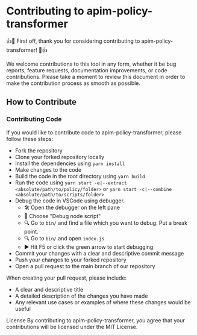 # Contributing to apim-policy-transformer

👍🎉 First off, thank you for considering contributing to apim-policy-transformer! 🎉👍

We welcome contributions to this tool in any form, whether it be bug reports, feature requests, documentation improvements, or code contributions. Please take a moment to review this document in order to make the contribution process as smooth as possible.

## How to Contribute
### Contributing Code
If you would like to contribute code to apim-policy-transformer, please follow these steps:

- Fork the repository
- Clone your forked repository locally
- Install the dependencies using `yarn install`
- Make changes to the code
- Build the code in the root directory using `yarn build`
- Run the code using `yarn start -e|--extract <absolute/path/to/policy/folder>` or `yarn start -c|--combine <absolute/path/to/scripts/folder>`
- Debug the code in VSCode using debugger.
    - 🛠️ Open the debugger on the left pane
    - 🐛 Choose "Debug node script"
    - 🔍 Go to `bin/` and find a file which you want to debug. Put a break point.
    - 🔍 Go to `bin/` and open `index.js`
    - ▶️ Hit F5 or click the green arrow to start debugging
- Commit your changes with a clear and descriptive commit message
- Push your changes to your forked repository
- Open a pull request to the main branch of our repository

When creating your pull request, please include:

- A clear and descriptive title
- A detailed description of the changes you have made
- Any relevant use cases or examples of where these changes would be useful

License
By contributing to apim-policy-transformer, you agree that your contributions will be licensed under the MIT License.
